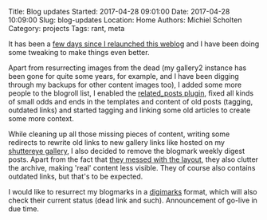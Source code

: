 Title: Blog updates
Started: 2017-04-28 09:01:00
Date: 2017-04-28 10:09:00
Slug: blog-updates
Location: Home
Authors: Michiel Scholten
Category: projects
Tags: rant, meta

It has been a [few days since I relaunched this weblog]({filename}moved-to-pelican.md) and I have been doing some tweaking to make things even better.

Apart from resurrecting images from the dead (my gallery2 instance has been gone for quite some years, for example, and I have been digging through my backups for other content images too), I added some more people to the blogroll list, I enabled the [related_posts plugin](https://github.com/getpelican/pelican-plugins/tree/master/related_posts), fixed all kinds of small odds and ends in the templates and content of old posts (tagging, outdated links) and started tagging and linking some old articles to create some more context.

While cleaning up all those missing pieces of content, writing some redirects to rewrite old links to new gallery links like hosted on my [shuttereye gallery](https://shuttereye.org/), I also decided to remove the blogmark weekly digest posts. Apart from the fact that [they messed with the layout](https://dammit.nl/images/screenies/20170428_dammit_blogmarks_post.png), they also clutter the archive, making 'real' content less visible. They of course also contains outdated links, but that's to be expected.

I would like to resurrect my blogmarks in a [digimarks](https://github.com/aquatix/digimarks) format, which will also check their current status (dead link and such). Announcement of go-live in due time.
